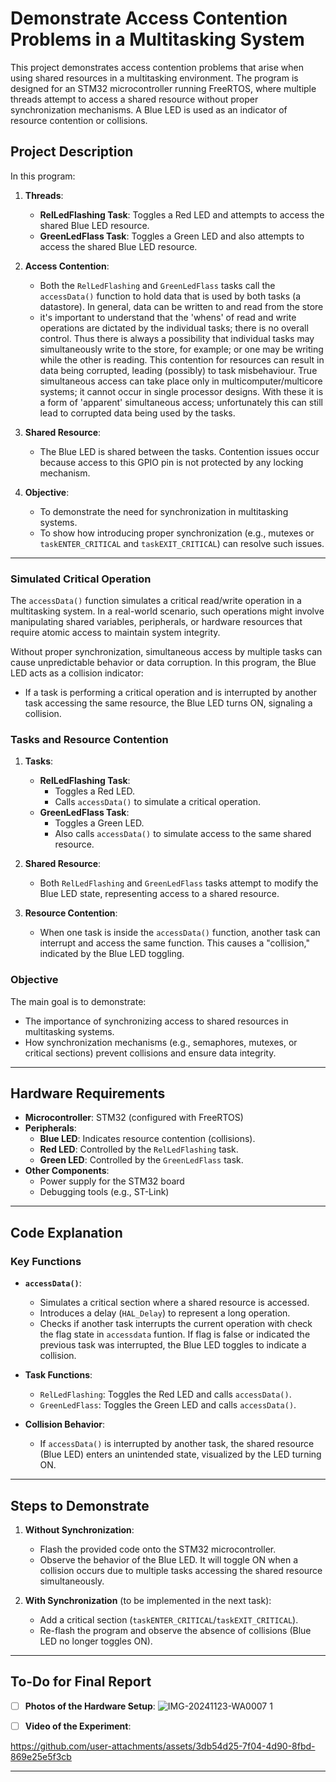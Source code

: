 # Demonstrate Access Contention Problems in a Multitasking System

This project demonstrates access contention problems that arise when using shared resources in a multitasking environment. The program is designed for an STM32 microcontroller running FreeRTOS, where multiple threads attempt to access a shared resource without proper synchronization mechanisms. A Blue LED is used as an indicator of resource contention or collisions.

## Project Description

In this program:
1. **Threads**:
   - **RelLedFlashing Task**: Toggles a Red LED and attempts to access the shared Blue LED resource.
   - **GreenLedFlass Task**: Toggles a Green LED and also attempts to access the shared Blue LED resource.
   
2. **Access Contention**:
   - Both the `RelLedFlashing` and `GreenLedFlass` tasks call the `accessData()` function to	hold	data	that	is	used	by	both	tasks	(a	datastore). In	general,	data	can	be	written	to	and	read	from	the	store
   - it's	important	to	understand	that	the	'whens'	of	read	and	write operations	are	dictated	by	the	individual	tasks;	there	is	no	overall	control.	Thus there	is	always	a	possibility	that	individual	tasks	may	simultaneously	write	to	the store,	for	example;	or	one	may	be	writing	while	the	other	is	reading.	This contention	for	resources	can	result	in	data	being	corrupted,	leading	(possibly)	to task	misbehaviour. True	simultaneous	access	can	take	place	only	in	multicomputer/multicore systems;	it	cannot	occur	in	single	processor	designs.	With	these	it	is	a	form	of 'apparent'	simultaneous	access;	unfortunately	this	can	still	lead	to	corrupted	data being	used	by	the	tasks.

3. **Shared Resource**:
   - The Blue LED is shared between the tasks. Contention issues occur because access to this GPIO pin is not protected by any locking mechanism.

4. **Objective**:
   - To demonstrate the need for synchronization in multitasking systems.
   - To show how introducing proper synchronization (e.g., mutexes or `taskENTER_CRITICAL` and `taskEXIT_CRITICAL`) can resolve such issues.

---
### Simulated Critical Operation

The `accessData()` function simulates a critical read/write operation in a multitasking system. In a real-world scenario, such operations might involve manipulating shared variables, peripherals, or hardware resources that require atomic access to maintain system integrity. 

Without proper synchronization, simultaneous access by multiple tasks can cause unpredictable behavior or data corruption. In this program, the Blue LED acts as a collision indicator:
- If a task is performing a critical operation and is interrupted by another task accessing the same resource, the Blue LED turns ON, signaling a collision.

### Tasks and Resource Contention

1. **Tasks**:
   - **RelLedFlashing Task**:
     - Toggles a Red LED.
     - Calls `accessData()` to simulate a critical operation.
   - **GreenLedFlass Task**:
     - Toggles a Green LED.
     - Also calls `accessData()` to simulate access to the same shared resource.
   
2. **Shared Resource**:
   - Both `RelLedFlashing` and `GreenLedFlass` tasks attempt to modify the Blue LED state, representing access to a shared resource.

3. **Resource Contention**:
   - When one task is inside the `accessData()` function, another task can interrupt and access the same function. This causes a "collision," indicated by the Blue LED toggling.

### Objective
The main goal is to demonstrate:
- The importance of synchronizing access to shared resources in multitasking systems.
- How synchronization mechanisms (e.g., semaphores, mutexes, or critical sections) prevent collisions and ensure data integrity.

---

## Hardware Requirements

- **Microcontroller**: STM32 (configured with FreeRTOS)
- **Peripherals**:
  - **Blue LED**: Indicates resource contention (collisions).
  - **Red LED**: Controlled by the `RelLedFlashing` task.
  - **Green LED**: Controlled by the `GreenLedFlass` task.
- **Other Components**:
  - Power supply for the STM32 board
  - Debugging tools (e.g., ST-Link)

---

## Code Explanation

### Key Functions

- **`accessData()`**:
  - Simulates a critical section where a shared resource is accessed.
  - Introduces a delay (`HAL_Delay`) to represent a long operation.
  - Checks if another task interrupts the current operation with check the flag state in `accessdata` funtion. If flag is false or indicated the previous task was interrupted, the Blue LED toggles to indicate a collision.

- **Task Functions**:
  - `RelLedFlashing`: Toggles the Red LED and calls `accessData()`.
  - `GreenLedFlass`: Toggles the Green LED and calls `accessData()`.

- **Collision Behavior**:
  - If `accessData()` is interrupted by another task, the shared resource (Blue LED) enters an unintended state, visualized by the LED turning ON.

---

## Steps to Demonstrate

1. **Without Synchronization**:
   - Flash the provided code onto the STM32 microcontroller.
   - Observe the behavior of the Blue LED. It will toggle ON when a collision occurs due to multiple tasks accessing the shared resource simultaneously.

2. **With Synchronization** (to be implemented in the next task):
   - Add a critical section (`taskENTER_CRITICAL`/`taskEXIT_CRITICAL`).
   - Re-flash the program and observe the absence of collisions (Blue LED no longer toggles ON).

---
## To-Do for Final Report

- [ ] **Photos of the Hardware Setup**:
  ![IMG-20241123-WA0007 1](https://github.com/user-attachments/assets/9ba7813b-3ae6-42d9-a5c1-53de16ab18e0)


- [ ] **Video of the Experiment**:


https://github.com/user-attachments/assets/3db54d25-7f04-4d90-8fbd-869e25e5f3cb



---
